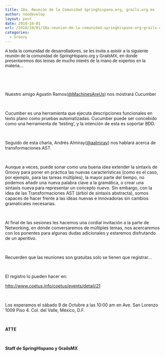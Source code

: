 ```yaml
---
title: 18a. Reunión de la Comunidad Springhispano.org, grails.org.mx
author: neodevelop
layout: post
date: 2010-10-01
url: /2010/10/01/18a-reunion-de-la-comunidad-springhispano-org-grails-org-mx/
categories:
  - Groovy
---
```

<span style='font-family: Verdana, Arial, Helvetica, sans-serif; line-height: normal; '>A toda la comunidad de desarrolladores, se les invita a asistir a la siguiente reuni&oacute;n de la comunidad de SpringHispano.org y GrailsMX, en donde presentaremos dos temas de mucho inter&eacute;s de la mano de expertos en la materia&#8230;</span>

&nbsp;

&nbsp;

Nuestro amigo Agust&iacute;n Ramos([@MachinesAreUs][1]) nos mostrar&aacute; Cucumber

&nbsp;

Cucumber es una herramienta que ejecuta descripciones funcionales en texto plano como pruebas automatizadas. Cucumber puede&nbsp;ser concebido como una herramienta de &#8216;testing&#8217;, y la intenci&oacute;n de esta es soportar BDD.

&nbsp;

Seguido de esta charla, Andr&eacute;s Almiray([@aalmiray][2]) nos hablar&aacute; acerca de transformaciones AST.

&nbsp;

Aunque a veces, puede sonar como una buena idea extender la sintaxis de Groovy para poner en pr&aacute;ctica las nuevas caracter&iacute;sticas (como es el caso, por ejemplo, para las tareas m&uacute;ltiples), la mayor parte del tiempo, no podemos a&ntilde;adir una nueva palabra clave a la gram&aacute;tica, o crear una sintaxis nueva para representar un concepto nuevo. Sin embargo, con la idea de las Transformaciones AST (&aacute;rbol de sintaxis abstracta), somos capaces de hacer frente a las ideas nuevas e innovadoras sin cambios gramaticales necesarias.&nbsp;

&nbsp;

Al final de las sesiones les hacemos una cordial invitaci&oacute;n a la parte de Networking, en donde conversaremos de m&uacute;ltiples temas, nos acercaremos con los ponentes para algunas dudas adicionales y estaremos disfrutando de un aperitivo.

&nbsp;

Recuerden que las reuniones son gratuitas solo se tienen que registrar&#8230;

&nbsp;

El registro lo pueden hacer en:

<http://www.coetus.info/coetus/events/detail/21>

&nbsp;

Los esperamos el s&aacute;bado 9 de Octubre a las 10:00 am en Ave. San Lorenzo 1009 Piso 4. Col. del Valle, M&eacute;xico, D.F. &nbsp;

&nbsp;

**ATTE**

&nbsp;

**Staff de SpringHispano y GrailsMX**

&nbsp;

<!--break-->

 [1]: http://twitter.com/MachinesAreUs
 [2]: http://twitter.com/aalmiray